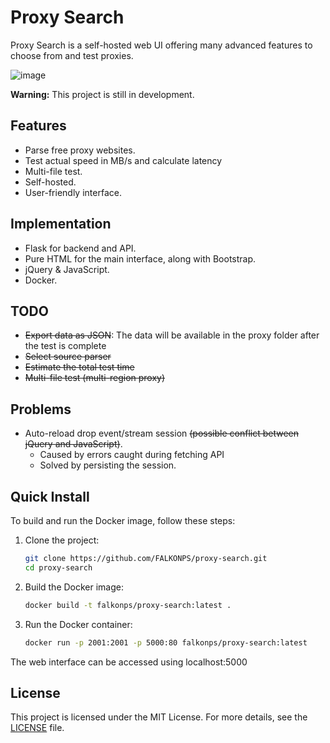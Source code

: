 # Proxy Search

Proxy Search is a self-hosted web UI offering many advanced features to choose from and test proxies.

![image](https://github.com/user-attachments/assets/d4f2050b-61ce-4a13-baba-4671f1d39777)

**Warning:** This project is still in development.

## Features

- Parse free proxy websites.
- Test actual speed in MB/s and calculate latency
- Multi-file test.
- Self-hosted.
- User-friendly interface.

## Implementation

- Flask for backend and API.
- Pure HTML for the main interface, along with Bootstrap.
- jQuery & JavaScript.
- Docker.

## TODO

- <s>Export data as JSON</s>: The data will be available in the proxy folder after the test is complete
- <s>Select source parser</s>
- <s>Estimate the total test time</s>
- <s>Multi-file test (multi-region proxy)</s>

## Problems

- Auto-reload drop event/stream session <s>(possible conflict between jQuery and JavaScript)</s>.
  - Caused by errors caught during fetching API
  - Solved by persisting the session.

## Quick Install

To build and run the Docker image, follow these steps:

1. Clone the project:

   ```bash
   git clone https://github.com/FALKONPS/proxy-search.git
   cd proxy-search
   ```

2. Build the Docker image:

   ```bash
   docker build -t falkonps/proxy-search:latest .
   ```

3. Run the Docker container:

   ```bash
   docker run -p 2001:2001 -p 5000:80 falkonps/proxy-search:latest
   ```

The web interface can be accessed using localhost:5000

## License

This project is licensed under the MIT License. For more details, see the [LICENSE](LICENSE) file.
